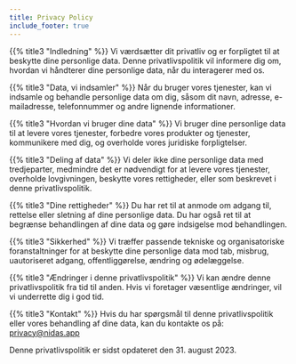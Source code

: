 ```yaml
---
title: Privacy Policy
include_footer: true
---
```

{{% title3 "Indledning" %}}
Vi værdsætter dit privatliv og er forpligtet til at beskytte dine personlige data. Denne privatlivspolitik vil informere dig om, hvordan vi håndterer dine personlige data, når du interagerer med os.

{{% title3 "Data, vi indsamler" %}}
Når du bruger vores tjenester, kan vi indsamle og behandle personlige data om dig, såsom dit navn, adresse, e-mailadresse, telefonnummer og andre lignende informationer.

{{% title3 "Hvordan vi bruger dine data" %}}
Vi bruger dine personlige data til at levere vores tjenester, forbedre vores produkter og tjenester, kommunikere med dig, og overholde vores juridiske forpligtelser.

{{% title3 "Deling af data" %}}
Vi deler ikke dine personlige data med tredjeparter, medmindre det er nødvendigt for at levere vores tjenester, overholde lovgivningen, beskytte vores rettigheder, eller som beskrevet i denne privatlivspolitik.

{{% title3 "Dine rettigheder" %}}
Du har ret til at anmode om adgang til, rettelse eller sletning af dine personlige data. Du har også ret til at begrænse behandlingen af dine data og gøre indsigelse mod behandlingen.

{{% title3 "Sikkerhed" %}}
Vi træffer passende tekniske og organisatoriske foranstaltninger for at beskytte dine personlige data mod tab, misbrug, uautoriseret adgang, offentliggørelse, ændring og ødelæggelse.

{{% title3 "Ændringer i denne privatlivspolitik" %}}
Vi kan ændre denne privatlivspolitik fra tid til anden. Hvis vi foretager væsentlige ændringer, vil vi underrette dig i god tid.

{{% title3 "Kontakt" %}}
Hvis du har spørgsmål til denne privatlivspolitik eller vores behandling af dine data, kan du kontakte os på: privacy@nidas.app

Denne privatlivspolitik er sidst opdateret den 31. august 2023.
